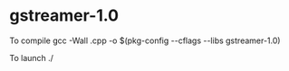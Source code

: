 # gstreamer-1.0

To compile
gcc -Wall <name>.cpp -o <output file name> $(pkg-config --cflags --libs gstreamer-1.0)

To launch
./<name>

